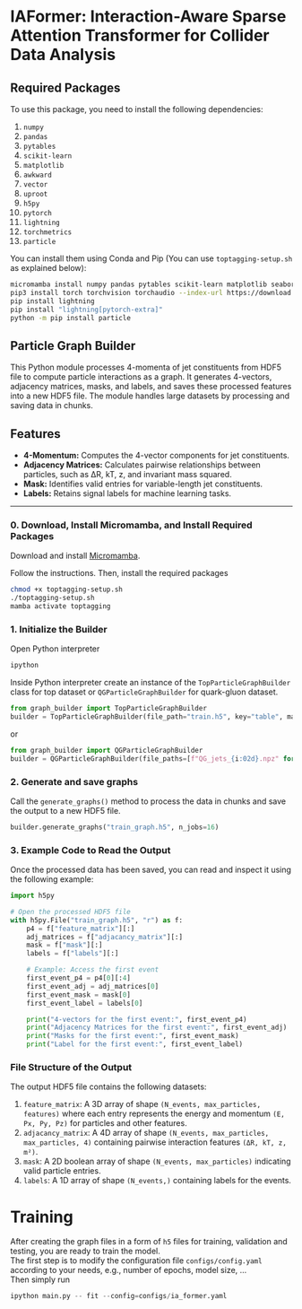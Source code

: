 # IAFormer: Interaction-Aware Sparse Attention Transformer for Collider Data Analysis

## Required Packages
To use this package, you need to install the following dependencies:

1. `numpy`
2. `pandas`
3. `pytables`
4. `scikit-learn`
5. `matplotlib`
6. `awkward`
7. `vector`
8. `uproot`
9. `h5py`
10. `pytorch`
11. `lightning`
12. `torchmetrics`
13. `particle`

You can install them using Conda and Pip (You can use `toptagging-setup.sh` as explained below):

```sh
micromamba install numpy pandas pytables scikit-learn matplotlib seaborn jupyter tqdm awkward vector uproot h5py -c conda-forge -y  
pip3 install torch torchvision torchaudio --index-url https://download.pytorch.org/whl/cu126 # for gpu and cuda  
pip install lightning  
pip install "lightning[pytorch-extra]"  
python -m pip install particle  
```


## Particle Graph Builder

This Python module processes 4-momenta of jet constituents from HDF5 file to compute particle interactions as a graph. It generates 4-vectors, adjacency matrices, masks, and labels, and saves these processed features into a new HDF5 file. The module handles large datasets by processing and saving data in chunks.

## Features

- **4-Momentum:** Computes the 4-vector components for jet constituents.
- **Adjacency Matrices:** Calculates pairwise relationships between particles, such as ∆R, kT, z, and invariant mass squared.
- **Mask:** Identifies valid entries for variable-length jet constituents.
- **Labels:** Retains signal labels for machine learning tasks.


---
### 0. Download, Install Micromamba, and Install Required Packages 
Download and install [Micromamba](https://mamba.readthedocs.io/en/latest/installation/micromamba-installation.html).

Follow the instructions. Then, install the required packages  
```bash
chmod +x toptagging-setup.sh
./toptagging-setup.sh
mamba activate toptagging
```

### 1. Initialize the Builder
Open Python interpreter  
```bash
ipython
```

Inside Python interpreter create an instance of the `TopParticleGraphBuilder` class for top dataset or `QGParticleGraphBuilder` for quark-gluon dataset.

```python
from graph_builder import TopParticleGraphBuilder
builder = TopParticleGraphBuilder(file_path="train.h5", key="table", max_particles=100, chunk_size=1000, max_num_chunks=-1)
```

or

```python
from graph_builder import QGParticleGraphBuilder
builder = QGParticleGraphBuilder(file_paths=[f"QG_jets_{i:02d}.npz" for i in range(16)], key="table", max_particles=100, chunk_size=1000, max_num_chunks=-1)
```

### 2. Generate and save graphs
Call the `generate_graphs()` method to process the data in chunks and save the output to a new HDF5 file.  

```python
builder.generate_graphs("train_graph.h5", n_jobs=16)
```

### 3. Example Code to Read the Output
Once the processed data has been saved, you can read and inspect it using the following example:

```python
import h5py

# Open the processed HDF5 file
with h5py.File("train_graph.h5", "r") as f:
    p4 = f["feature_matrix"][:]
    adj_matrices = f["adjacancy_matrix"][:]
    mask = f["mask"][:]
    labels = f["labels"][:]

    # Example: Access the first event
    first_event_p4 = p4[0][:4]
    first_event_adj = adj_matrices[0]
    first_event_mask = mask[0]
    first_event_label = labels[0]

    print("4-vectors for the first event:", first_event_p4)
    print("Adjacency Matrices for the first event:", first_event_adj)
    print("Masks for the first event:", first_event_mask)
    print("Label for the first event:", first_event_label)
```

### File Structure of the Output

The output HDF5 file contains the following datasets:

1. `feature_matrix`: A 3D array of shape `(N_events, max_particles, features)` where each entry represents the energy and momentum `(E, Px, Py, Pz)` for particles and other features.  
2. `adjacancy_matrix`: A 4D array of shape `(N_events, max_particles, max_particles, 4)` containing pairwise interaction features `(ΔR, kT, z, m²)`.  
3. `mask`: A 2D boolean array of shape `(N_events, max_particles)` indicating valid particle entries.  
4. `labels`: A 1D array of shape `(N_events,)` containing labels for the events.

# Training
After creating the graph files in a form of `h5` files for training, validation and testing, you are ready to train the model.  
The first step is to modify the configuration file `configs/config.yaml` according to your needs, e.g., number of epochs, model size, ...  
Then simply run
```python
ipython main.py -- fit --config=configs/ia_former.yaml
```
